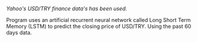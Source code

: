 *Yahoo's USD/TRY finance data's has been used.*

Program uses an artificial recurrent neural network called Long Short Term Memory (LSTM)
to predict the closing price of USD/TRY. Using the past 60 days data.
